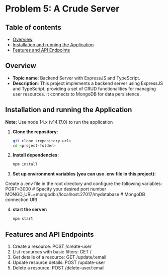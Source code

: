 # Problem 5: A Crude Server

## Table of contents

- [Overview](#overview)
- [Installation and running the Application](#installation-and-running-the-application)
- [Features and API Endpoints](#features-and-api-endpoints)

## Overview

- **Topic name**: Backend Server with ExpressJS and TypeScript.
- **Description**: This project implements a backend server using ExpressJS and TypeScript, providing a set of CRUD functionalities for managing user resources. It connects to MongoDB for data persistence.

## Installation and running the Application

**Note:** Use node 14.x (v14.17.0) to run the application

1. **Clone the repository:**

   ```bash
   git clone <repository-url>
   cd <project-folder>

2. **Install dependencies:**
    ```bash
    npm install

3. **Set up environment variables (you can use .env file in this project):**

Create a .env file in the root directory and configure the following variables:
PORT=3000  # Specify your desired port number
MONGO_URL=mongodb://localhost:27017/mydatabase  # MongoDB connection URI

4. **start the server:**
    ```bash
    npm start      

## Features and API Endpoints

1. Create a resource: POST /create-user
2. List resources with basic filters: GET /
3. Get details of a resource: GET /update/:email
4. Update resource details: POST /update-user
5. Delete a resource: POST /delete-user/:email
